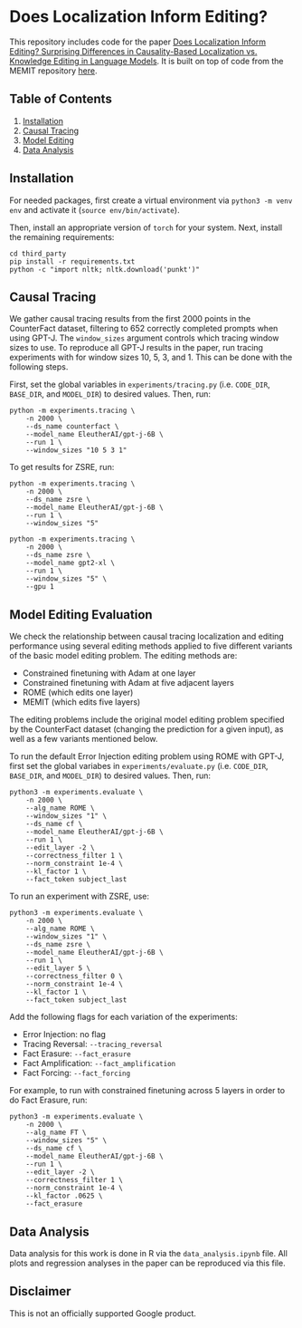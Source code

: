 # Does Localization Inform Editing?

This repository includes code for the paper [Does Localization Inform Editing? Surprising Differences in Causality-Based Localization vs. Knowledge Editing in Language Models](https://arxiv.org/pdf/2301.04213.pdf). It is built on top of code from the MEMIT repository [here](https://github.com/kmeng01/memit).

## Table of Contents
1. [Installation](#installation)
2. [Causal Tracing](#causal-tracing)
3. [Model Editing](#model-editing-evaluation)
4. [Data Analysis](#data-analysis)

## Installation

For needed packages, first create a virtual environment via `python3 -m venv env` and activate it (`source env/bin/activate`).

Then, install an appropriate version of `torch` for your system. Next, install the remaining requirements:
```
cd third_party
pip install -r requirements.txt  
python -c "import nltk; nltk.download('punkt')"
```

## Causal Tracing

We gather causal tracing results from the first 2000 points in the CounterFact dataset, filtering to 652 correctly completed prompts when using GPT-J. The `window_sizes` argument controls which tracing window sizes to use. To reproduce all GPT-J results in the paper, run tracing experiments with for window sizes 10, 5, 3, and 1. This can be done with the following steps.

First, set the global variables in `experiments/tracing.py` (i.e. `CODE_DIR`, `BASE_DIR`, and `MODEL_DIR`) to desired values. Then, run:

```
python -m experiments.tracing \
    -n 2000 \
    --ds_name counterfact \
    --model_name EleutherAI/gpt-j-6B \
    --run 1 \
    --window_sizes "10 5 3 1"
```

To get results for ZSRE, run:

```
python -m experiments.tracing \
    -n 2000 \
    --ds_name zsre \
    --model_name EleutherAI/gpt-j-6B \
    --run 1 \
    --window_sizes "5"
```

```
python -m experiments.tracing \
    -n 2000 \
    --ds_name zsre \
    --model_name gpt2-xl \
    --run 1 \
    --window_sizes "5" \
    --gpu 1 
```

## Model Editing Evaluation

We check the relationship between causal tracing localization and editing performance using several editing methods applied to five different variants of the basic model editing problem. The editing methods are:
- Constrained finetuning with Adam at one layer
- Constrained finetuning with Adam at five adjacent layers
- ROME (which edits one layer)
- MEMIT (which edits five layers)

The editing problems include the original model editing problem specified by the CounterFact dataset (changing the prediction for a given input), as well as a few variants mentioned below. 

To run the default Error Injection editing problem using ROME with GPT-J, first set the global variabes in `experiments/evaluate.py` (i.e. `CODE_DIR`, `BASE_DIR`, and `MODEL_DIR`) to desired values. Then, run:

```
python3 -m experiments.evaluate \
    -n 2000 \
    --alg_name ROME \
    --window_sizes "1" \
    --ds_name cf \
    --model_name EleutherAI/gpt-j-6B \
    --run 1 \
    --edit_layer -2 \
    --correctness_filter 1 \
    --norm_constraint 1e-4 \
    --kl_factor 1 \
    --fact_token subject_last
```

To run an experiment with ZSRE, use:

```
python3 -m experiments.evaluate \
    -n 2000 \
    --alg_name ROME \
    --window_sizes "1" \
    --ds_name zsre \
    --model_name EleutherAI/gpt-j-6B \
    --run 1 \
    --edit_layer 5 \
    --correctness_filter 0 \
    --norm_constraint 1e-4 \
    --kl_factor 1 \
    --fact_token subject_last
```

Add the following flags for each variation of the experiments:

- Error Injection: no flag
- Tracing Reversal: `--tracing_reversal`
- Fact Erasure: `--fact_erasure`
- Fact Amplification: `--fact_amplification`
- Fact Forcing: `--fact_forcing`

For example, to run with constrained finetuning across 5 layers in order to do Fact Erasure, run:

```
python3 -m experiments.evaluate \
    -n 2000 \
    --alg_name FT \
    --window_sizes "5" \
    --ds_name cf \
    --model_name EleutherAI/gpt-j-6B \
    --run 1 \
    --edit_layer -2 \
    --correctness_filter 1 \
    --norm_constraint 1e-4 \
    --kl_factor .0625 \
    --fact_erasure
```

## Data Analysis

Data analysis for this work is done in R via the `data_analysis.ipynb` file. All plots and regression analyses in the paper can be reproduced via this file.

## Disclaimer
This is not an officially supported Google product.
